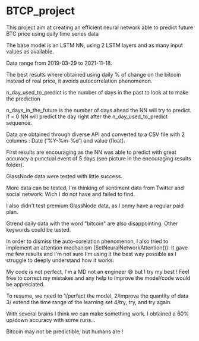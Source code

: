 # BTCP_project
This project aim at creating an efficient neural network able to predict future BTC price using daily time series data

The base model is an LSTM NN, using 2 LSTM layers and as many input values as available.

Data range from 2019-03-29 to 2021-11-18.

The best results where obtained using daily % of change on the bitcoin instead of real price, it avoids autocorrelation phenomenon.

n_day_used_to_predict is the number of days in the past to look at to make the prediction

n_days_in_the_future is the number of days ahead the NN will try to predict. if = 0 NN will predict the day right after the n_day_used_to_predict sequence. 

Data are obtained through diverse API and converted to a CSV file with 2 columns : Date ('%Y-%m-%d') and value (float).

First results are encouraging as the NN was able to predict with great accuracy a punctual event of 5 days (see picture in the encouraging results folder).

GlassNode data were tested with little success.

More data can be tested, I'm thinking of sentiment data from Twitter and social network. Wich I do not have and failed to find.

I also didn't test premium GlassNode data, as I onmy have a regular paid plan.

Gtrend daily data with the word "bitcoin" are also disappointing. Other keywords could be tested.

In order to dismiss the auto-corelation phenomenon, I also tried to implement an attention mechanism (SetNeuralNetworkAttention()). It gave me few results and I'm not sure I'm using it the best way possible as I struggle to deeply understand how it works. 

My code is not perfect, I'm a MD not an engineer 😅 but I try my best ! Feel free to correct my mistakes and any help to improve the model/code would be appreciated. 

To resume, we need to 1/perfect the model, 2/improve the quantity of data 3/ extend the time range of the learning set 4/try, try, and try again.

With several brains I think we can make something work. I obtained a 60% up/down accuracy with some runs...

Bitcoin may not be predictible, but humans are !
